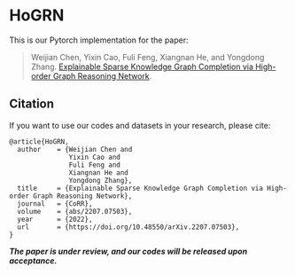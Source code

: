 # HoGRN

This is our Pytorch implementation for the paper:

>Weijian Chen, Yixin Cao, Fuli Feng, Xiangnan He, and Yongdong Zhang. [Explainable Sparse Knowledge Graph Completion via High-order Graph Reasoning Network](https://arxiv.org/abs/2207.07503).

## Citation 
If you want to use our codes and datasets in your research, please cite:
```
@article{HoGRN,
  author    = {Weijian Chen and
               Yixin Cao and
               Fuli Feng and
               Xiangnan He and
               Yongdong Zhang},
  title     = {Explainable Sparse Knowledge Graph Completion via High-order Graph Reasoning Network},
  journal   = {CoRR},
  volume    = {abs/2207.07503},
  year      = {2022},
  url       = {https://doi.org/10.48550/arXiv.2207.07503},
}
```

***The paper is under review, and our codes will be released upon acceptance.***
